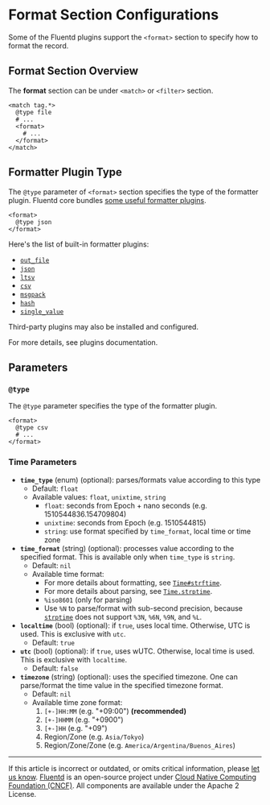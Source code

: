 # Format Section Configurations

Some of the Fluentd plugins support the `<format>` section to specify how to
format the record.


## Format Section Overview

The **format** section can be under `<match>` or `<filter>` section.

```
<match tag.*>
  @type file
  # ...
  <format>
    # ...
  </format>
</match>
```


## Formatter Plugin Type

The `@type` parameter of `<format>` section specifies the type of the formatter
plugin. Fluentd core bundles [some useful formatter
plugins](/plugins/formatter/README.md).

```
<format>
  @type json
</format>
```

Here's the list of built-in formatter plugins:

-   [`out_file`](/plugins/formatter/out_file.md)
-   [`json`](/plugins/formatter/json.md)
-   [`ltsv`](/plugins/formatter/ltsv.md)
-   [`csv`](/plugins/formatter/csv.md)
-   [`msgpack`](/plugins/formatter/msgpack.md)
-   [`hash`](/plugins/formatter/hash.md)
-   [`single_value`](/plugins/formatter/single_value.md)

Third-party plugins may also be installed and configured.

For more details, see plugins documentation.


## Parameters


### `@type`

The `@type` parameter specifies the type of the formatter plugin.

```
<format>
  @type csv
  # ...
</format>
```


### Time Parameters

-   **`time_type`** (enum) (optional): parses/formats value according to this
    type
    -   Default: `float`
    -   Available values: `float`, `unixtime`, `string`
        -   `float`: seconds from Epoch + nano seconds (e.g.
            1510544836.154709804)
        -   `unixtime`: seconds from Epoch (e.g. 1510544815)
        -   `string`: use format specified by `time_format`, local time or time
            zone
-   **`time_format`** (string) (optional): processes value according to the
    specified format. This is available only when `time_type` is `string`.
    -   Default: `nil`
    -   Available time format:
        -   For more details about formatting, see
            [`Time#strftime`](https://docs.ruby-lang.org/en/2.4.0/Time.html#method-i-strftime).
        -   For more details about parsing, see
            [`Time.strptime`](https://docs.ruby-lang.org/en/2.4.0/Time.html#method-c-strptime).
        -   `%iso8601` (only for parsing)
        -    Use `%N` to parse/format with sub-second precision, because
             [`strptime`](https://github.com/nurse/strptime) does not support
             `%3N`, `%6N`, `%9N`, and `%L`.
-   **`localtime`** (bool) (optional): if `true`, uses local time. Otherwise,
    UTC is used. This is exclusive with `utc`.
    -   Default: `true`
-   **`utc`** (bool) (optional): if `true`, uses wUTC. Otherwise, local time is
    used. This is exclusive with `localtime`.
    -   Default: `false`
-   **`timezone`** (string) (optional): uses the specified timezone. One can
    parse/format the time value in the specified timezone format.
    -   Default: `nil`
    -   Available time zone format:
        1. `[+-]HH:MM` (e.g. "+09:00") **(recommended)**
        2. `[+-]HHMM` (e.g. "+0900")
        3. `[+-]HH` (e.g. "+09")
        4. Region/Zone (e.g. `Asia/Tokyo`)
        5. Region/Zone/Zone (e.g. `America/Argentina/Buenos_Aires`)


------------------------------------------------------------------------

If this article is incorrect or outdated, or omits critical information, please
[let us know](https://github.com/fluent/fluentd-docs-gitbook/issues?state=open).
[Fluentd](http://www.fluentd.org/) is an open-source project under [Cloud Native
Computing Foundation (CNCF)](https://cncf.io/). All components are available
under the Apache 2 License.
